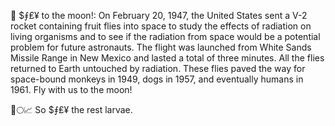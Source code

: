 🦋 $⨎₤¥ to the moon!: On February 20, 1947, the United States sent a V-2 rocket containing fruit flies into space to study the effects of radiation on living organisms and to see if the radiation from space would be a potential problem for future astronauts. The flight was launched from White Sands Missile Range in New Mexico and lasted a total of three minutes. All the flies returned to Earth untouched by radiation. These flies paved the way for space-bound monkeys in 1949, dogs in 1957, and eventually humans in 1961. Fly with us to the moon!

🚀🌕📈 So $⨎₤¥ the rest larvae.
